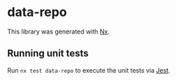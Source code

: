 # data-repo

This library was generated with [Nx](https://nx.dev).

## Running unit tests

Run `nx test data-repo` to execute the unit tests via [Jest](https://jestjs.io).
